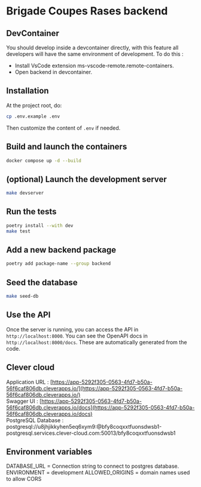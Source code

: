 # Brigade Coupes Rases backend

## DevContainer 
You should develop inside a devcontainer directly, with this feature all developers will have the same environment of development. 
To do this :  
* Install VsCode extension ms-vscode-remote.remote-containers.   
* Open backend in devcontainer.  

## Installation

At the project root, do:

```bash
cp .env.example .env
```

Then customize the content of `.env` if needed.

## Build and launch the containers
```bash
docker compose up -d --build
```

## (optional) Launch the development server

```bash
make devserver
```

## Run the tests

```bash
poetry install --with dev
make test
```
## Add a new backend package

```bash
poetry add package-name --group backend
```

## Seed the database

```bash
make seed-db
```

## Use the API

Once the server is running, you can access the API in `http://localhost:8000`.
You can see the OpenAPI docs in `http://localhost:8000/docs`. These are automatically generated from the code.


## Clever cloud 
Application URL : [https://app-5292f305-0563-4fd7-b50a-56f6caf806db.cleverapps.io/](https://app-5292f305-0563-4fd7-b50a-56f6caf806db.cleverapps.io/)  
Swagger UI : [https://app-5292f305-0563-4fd7-b50a-56f6caf806db.cleverapps.io/docs](https://app-5292f305-0563-4fd7-b50a-56f6caf806db.cleverapps.io/docs)  
PostgreSQL Database : postgresql://u8jhjikkyhen5eq6xym9:<password in keepass>@bfy8coqxxtfuonsdwsb1-postgresql.services.clever-cloud.com:50013/bfy8coqxxtfuonsdwsb1  

## Environment variables 

DATABASE_URL = Connection string to connect to postgres database.  
ENVIRONMENT = development
ALLOWED_ORIGINS = domain names used to allow CORS